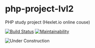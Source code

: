 # php-project-lvl2
PHP study project (Hexlet.io online couse)

[![Build Status](https://travis-ci.com/rualt/php-project-lvl2.svg?branch=master)](https://travis-ci.com/rualt/php-project-lvl2)
[![Maintainability](https://api.codeclimate.com/v1/badges/70f84daf97ed858c5444/maintainability)](https://codeclimate.com/github/rualt/php-project-lvl2/maintainability)

![Under Construction](https://i0.pngocean.com/files/240/565/307/logo-architectural-engineering-computer-icons-building-under-construction-thumb.jpg)